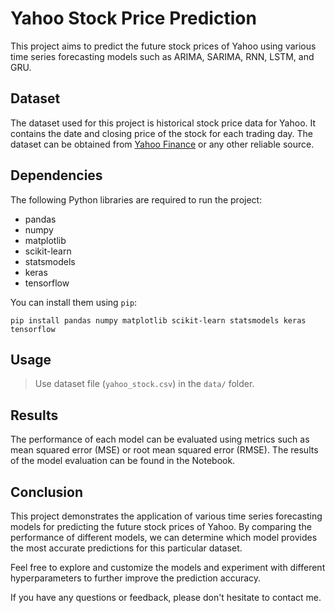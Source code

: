 # Yahoo Stock Price Prediction

This project aims to predict the future stock prices of Yahoo using various time series forecasting models such as ARIMA, SARIMA, RNN, LSTM, and GRU.

## Dataset

The dataset used for this project is historical stock price data for Yahoo. It contains the date and closing price of the stock for each trading day. The dataset can be obtained from [Yahoo Finance](https://finance.yahoo.com/) or any other reliable source.

## Dependencies

The following Python libraries are required to run the project:

- pandas
- numpy
- matplotlib
- scikit-learn
- statsmodels
- keras
- tensorflow

You can install them using `pip`:

```
pip install pandas numpy matplotlib scikit-learn statsmodels keras tensorflow
```

## Usage

> Use dataset file (`yahoo_stock.csv`) in the `data/` folder.


## Results

The performance of each model can be evaluated using metrics such as mean squared error (MSE) or root mean squared error (RMSE). The results of the model evaluation can be found in the Notebook.

## Conclusion

This project demonstrates the application of various time series forecasting models for predicting the future stock prices of Yahoo. By comparing the performance of different models, we can determine which model provides the most accurate predictions for this particular dataset.

Feel free to explore and customize the models and experiment with different hyperparameters to further improve the prediction accuracy.

If you have any questions or feedback, please don't hesitate to contact me.
